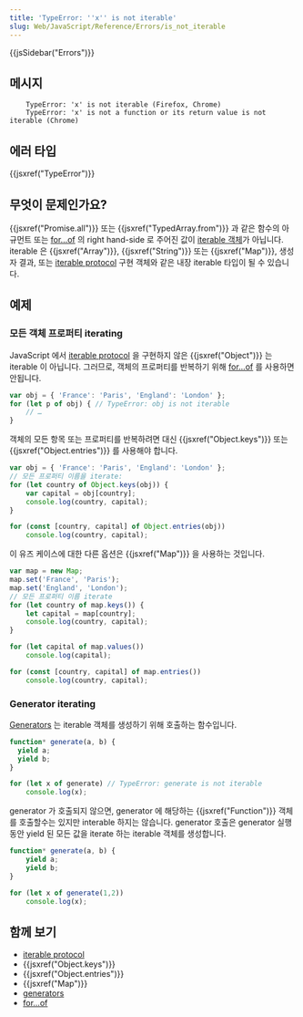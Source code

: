```yaml
---
title: 'TypeError: ''x'' is not iterable'
slug: Web/JavaScript/Reference/Errors/is_not_iterable
---
```


{{jsSidebar("Errors")}}

## 메시지

```
    TypeError: 'x' is not iterable (Firefox, Chrome)
    TypeError: 'x' is not a function or its return value is not iterable (Chrome)
```

## 에러 타입

{{jsxref("TypeError")}}

## 무엇이 문제인가요?

{{jsxref("Promise.all")}} 또는 {{jsxref("TypedArray.from")}} 과 같은 함수의 아규먼트 또는 [for…of](/en-US/docs/Web/JavaScript/Guide/Loops_and_iteration#for...of_statement) 의 right hand-side 로 주어진 값이 [iterable 객체](/ko/docs/Web/JavaScript/Reference/Iteration_protocols)가 아닙니다. iterable 은 {{jsxref("Array")}}, {{jsxref("String")}} 또는 {{jsxref("Map")}}, 생성자 결과, 또는 [iterable protocol](/ko/docs/Web/JavaScript/Reference/Iteration_protocols#The_iterable_protocol) 구현 객체와 같은 내장 iterable 타입이 될 수 있습니다.

## 예제

### 모든 객체 프로퍼티 iterating

JavaScript 에서 [iterable protocol](/ko/docs/Web/JavaScript/Reference/Iteration_protocols#The_iterable_protocol) 을 구현하지 않은 {{jsxref("Object")}} 는 iterable 이 아닙니다.
그러므로, 객체의 프로퍼티를 반복하기 위해 [for…of](/ko/docs/Web/JavaScript/Guide/Loops_and_iteration#for...of_statement) 를 사용하면 안됩니다.

```js example-bad
var obj = { 'France': 'Paris', 'England': 'London' };
for (let p of obj) { // TypeError: obj is not iterable
    // …
}
```

객체의 모든 항목 또는 프로퍼티를 반복하려면 대신 {{jsxref("Object.keys")}} 또는 {{jsxref("Object.entries")}} 를 사용해야 합니다.

```js example-good
var obj = { 'France': 'Paris', 'England': 'London' };
// 모든 프로퍼티 이름을 iterate:
for (let country of Object.keys(obj)) {
    var capital = obj[country];
    console.log(country, capital);
}

for (const [country, capital] of Object.entries(obj))
    console.log(country, capital);
```

이 유즈 케이스에 대한 다른 옵션은 {{jsxref("Map")}} 을 사용하는 것입니다.

```js example-good
var map = new Map;
map.set('France', 'Paris');
map.set('England', 'London');
// 모든 프로퍼티 이름 iterate
for (let country of map.keys()) {
    let capital = map[country];
    console.log(country, capital);
}

for (let capital of map.values())
    console.log(capital);

for (const [country, capital] of map.entries())
    console.log(country, capital);
```

### Generator iterating

[Generators](/ko/docs/Web/JavaScript/Guide/Iterators_and_Generators#Generators) 는 iterable 객체를 생성하기 위해 호출하는 함수입니다.

```js example-bad
function* generate(a, b) {
  yield a;
  yield b;
}

for (let x of generate) // TypeError: generate is not iterable
    console.log(x);
```

generator 가 호출되지 않으면, generator 에 해당하는 {{jsxref("Function")}} 객체를 호출할수는 있지만 interable 하지는 않습니다. generator 호출은 generator 실행동안 yield 된 모든 값을 iterate 하는 iterable 객체를 생성합니다.

```js example-good
function* generate(a, b) {
    yield a;
    yield b;
}

for (let x of generate(1,2))
    console.log(x);
```

## 함께 보기

- [iterable protocol](/ko/docs/Web/JavaScript/Reference/Iteration_protocols#The_iterable_protocol)
- {{jsxref("Object.keys")}}
- {{jsxref("Object.entries")}}
- {{jsxref("Map")}}
- [generators](/ko/docs/Web/JavaScript/Guide/Iterators_and_Generators#Generators)
- [for…of](/ko/docs/Web/JavaScript/Guide/Loops_and_iteration#for...of_statement)

